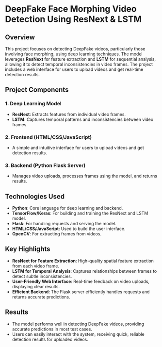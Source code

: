 # DeepFake Face Morphing Video Detection Using ResNext & LSTM

## Overview
This project focuses on detecting DeepFake videos, particularly those involving face morphing, using deep learning techniques. The model leverages **ResNext** for feature extraction and **LSTM** for sequential analysis, allowing it to detect temporal inconsistencies in video frames. The project includes a web interface for users to upload videos and get real-time detection results.

## Project Components

### 1. **Deep Learning Model**
- **ResNext**: Extracts features from individual video frames.
- **LSTM**: Captures temporal patterns and inconsistencies between video frames.

### 2. **Frontend (HTML/CSS/JavaScript)**
- A simple and intuitive interface for users to upload videos and get detection results.

### 3. **Backend (Python Flask Server)**
- Manages video uploads, processes frames using the model, and returns results.

## Technologies Used
- **Python**: Core language for deep learning and backend.
- **TensorFlow/Keras**: For building and training the ResNext and LSTM model.
- **Flask**: For handling requests and serving the model.
- **HTML/CSS/JavaScript**: Used to build the user interface.
- **OpenCV**: For extracting frames from videos.

## Key Highlights
- **ResNext for Feature Extraction**: High-quality spatial feature extraction from each video frame.
- **LSTM for Temporal Analysis**: Captures relationships between frames to detect subtle inconsistencies.
- **User-Friendly Web Interface**: Real-time feedback on video uploads, displaying clear results.
- **Efficient Backend**: The Flask server efficiently handles requests and returns accurate predictions.

## Results
- The model performs well in detecting DeepFake videos, providing accurate predictions in most test cases.
- Users can easily interact with the system, receiving quick, reliable detection results for uploaded videos.
